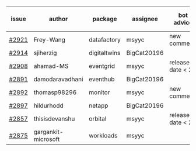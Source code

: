 | issue | author | package | assignee | bot advice | created date of issue | target release date | date from target |
| ------ | ------ | ------ | ------ | ------ | ------ | ------ | :-----: |
| [#2921](https://github.com/Azure/sdk-release-request/issues/2921) | Frey-Wang | datafactory | msyyc | new comment.  <br> | 06-15 | 06-22 |   |
| [#2914](https://github.com/Azure/sdk-release-request/issues/2914) | sjiherzig | digitaltwins | BigCat20196 |   | 06-13 | 06-30 |   |
| [#2908](https://github.com/Azure/sdk-release-request/issues/2908) | ahamad-MS | eventgrid | msyyc |   release date < 2 ! <br> | 06-13 | 06-15 | 0 |
| [#2891](https://github.com/Azure/sdk-release-request/issues/2891) | damodaravadhani | eventhub | BigCat20196 |   | 06-06 | 06-20 |   |
| [#2892](https://github.com/Azure/sdk-release-request/issues/2892) | thomasp98296 | monitor | msyyc | new comment.  <br> | 06-06 | 06-20 |   |
| [#2897](https://github.com/Azure/sdk-release-request/issues/2897) | hildurhodd | netapp | BigCat20196 |   | 06-07 | 06-21 |   |
| [#2857](https://github.com/Azure/sdk-release-request/issues/2857) | thisisdevanshu | orbital | msyyc |   release date < 2 ! <br> | 05-31 | 06-14 | -1 |
| [#2875](https://github.com/Azure/sdk-release-request/issues/2875) | gargankit-microsoft | workloads | msyyc |   | 06-03 | 06-30 |   |
